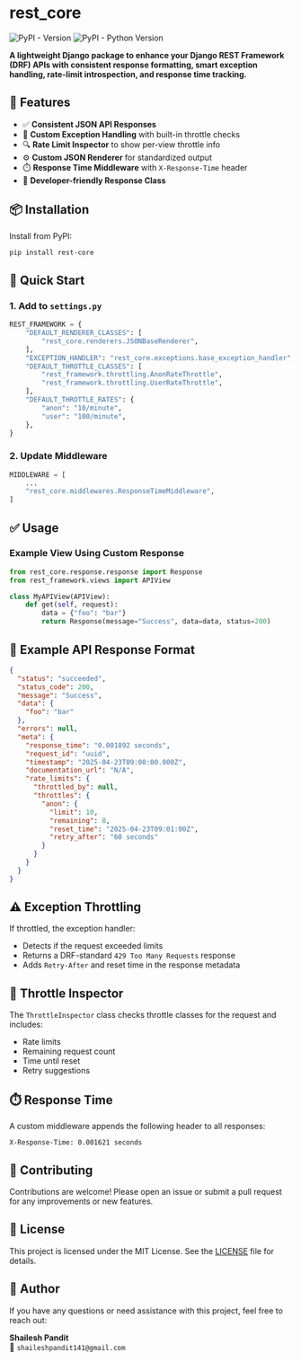 # rest_core

![PyPI - Version](https://img.shields.io/pypi/v/rest-core) ![PyPI - Python Version](https://img.shields.io/pypi/pyversions/rest-core)

**A lightweight Django package to enhance your Django REST Framework (DRF) APIs with consistent response formatting, smart exception handling, rate-limit introspection, and response time tracking.**

## 🔧 Features

- ✅ **Consistent JSON API Responses**  
- 🚫 **Custom Exception Handling** with built-in throttle checks  
- 🔍 **Rate Limit Inspector** to show per-view throttle info  
- ⚙️ **Custom JSON Renderer** for standardized output  
- ⏱️ **Response Time Middleware** with `X-Response-Time` header  
- 💬 **Developer-friendly Response Class**

## 📦 Installation

Install from PyPI:

```bash
pip install rest-core
```

## 🚀 Quick Start

### 1. Add to `settings.py`

```python
REST_FRAMEWORK = {
    "DEFAULT_RENDERER_CLASSES": [
        "rest_core.renderers.JSONBaseRenderer",
    ],
    "EXCEPTION_HANDLER": "rest_core.exceptions.base_exception_handler",
    "DEFAULT_THROTTLE_CLASSES": [
        "rest_framework.throttling.AnonRateThrottle",
        "rest_framework.throttling.UserRateThrottle",
    ],
    "DEFAULT_THROTTLE_RATES": {
        "anon": "10/minute",
        "user": "100/minute",
    },
}
```

### 2. Update Middleware

```python
MIDDLEWARE = [
    ...
    "rest_core.middlewares.ResponseTimeMiddleware",
]
```

## ✅ Usage

### Example View Using Custom Response

```python
from rest_core.response.response import Response
from rest_framework.views import APIView

class MyAPIView(APIView):
    def get(self, request):
        data = {"foo": "bar"}
        return Response(message="Success", data=data, status=200)
```

## 📄 Example API Response Format

```json
{
  "status": "succeeded",
  "status_code": 200,
  "message": "Success",
  "data": {
    "foo": "bar"
  },
  "errors": null,
  "meta": {
    "response_time": "0.001892 seconds",
    "request_id": "uuid",
    "timestamp": "2025-04-23T09:00:00.000Z",
    "documentation_url": "N/A",
    "rate_limits": {
      "throttled_by": null,
      "throttles": {
        "anon": {
          "limit": 10,
          "remaining": 8,
          "reset_time": "2025-04-23T09:01:00Z",
          "retry_after": "60 seconds"
        }
      }
    }
  }
}
```

## ⚠️ Exception Throttling

If throttled, the exception handler:

- Detects if the request exceeded limits  
- Returns a DRF-standard `429 Too Many Requests` response  
- Adds `Retry-After` and reset time in the response metadata

## 🧪 Throttle Inspector

The `ThrottleInspector` class checks throttle classes for the request and includes:

- Rate limits  
- Remaining request count  
- Time until reset  
- Retry suggestions  

## ⏱️ Response Time

A custom middleware appends the following header to all responses:

```http
X-Response-Time: 0.001621 seconds
```

## 🙌 Contributing

Contributions are welcome! Please open an issue or submit a pull request for any improvements or new features.

## 🧾 License

This project is licensed under the MIT License. See the [LICENSE](https://github.com/shaileshpandit141/rest-core/blob/main/LICENSE) file for details.

## 👤 Author

If you have any questions or need assistance with this project, feel free to reach out:

**Shailesh Pandit**  
📧 `shaileshpandit141@gmail.com`
